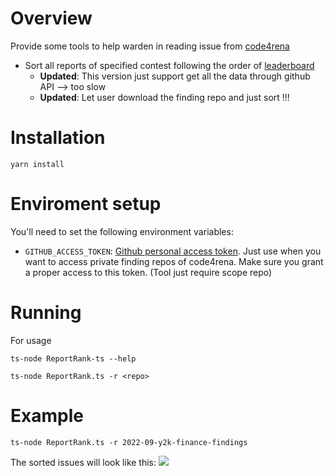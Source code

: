 # Overview 
Provide some tools to help warden in reading issue from [code4rena](https://code4rena.com/) 
* Sort all reports of specified contest following the order of [leaderboard](https://code4rena.com/leaderboard/)
    * **Updated**: This version just support get all the data through github API --> too slow 
    * **Updated**: Let user download the finding repo and just sort !!! 

# Installation 
```
yarn install
``` 

# Enviroment setup 
You'll need to set the following environment variables:
* `GITHUB_ACCESS_TOKEN`: [Github personal access token](https://docs.github.com/en/authentication/keeping-your-account-and-data-secure/creating-a-personal-access-token). 
Just use when you want to access private finding repos of code4rena. Make sure you grant a proper access to this token. (Tool just require scope repo)

# Running 
For usage 
```
ts-node ReportRank-ts --help 
```

```
ts-node ReportRank.ts -r <repo>
```

# Example
```
ts-node ReportRank.ts -r 2022-09-y2k-finance-findings 
```

The sorted issues will look like this: 
![](https://i.imgur.com/6XQZTIU.png)


